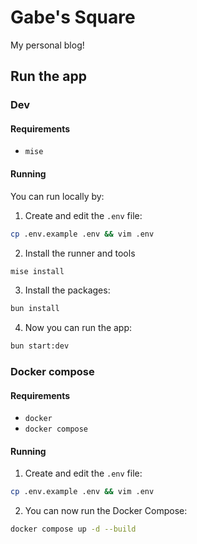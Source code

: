 # Gabe's Square

My personal blog!

## Run the app

### Dev

#### Requirements

- `mise`

#### Running

You can run locally by:

1. Create and edit the `.env` file:

```bash
cp .env.example .env && vim .env
```

2. Install the runner and tools

```bash
mise install
```

3. Install the packages:

```bash
bun install
```

4. Now you can run the app:

```bash
bun start:dev
```

### Docker compose

#### Requirements

- `docker`
- `docker compose`

#### Running

1. Create and edit the `.env` file:

```bash
cp .env.example .env && vim .env
```

2. You can now run the Docker Compose:

```bash
docker compose up -d --build
```
